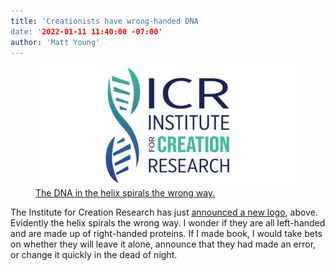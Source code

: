 ```yaml
---
title: 'Creationists have wrong-handed DNA
date: '2022-01-11 11:40:00 -07:00'
author: 'Matt Young'
---
```

<figure>
<img src="/uploads/2022/ICR_New_Logo_600.jpg/" alt="Logo"/>
<figcaption><a href="https://www.icr.org/article/icr-announces-new-logo/">The DNA in the helix spirals the wrong way.</a> 
</figcaption>
</figure>
The Institute for Creation Research has just <a href="https://www.icr.org/article/icr-announces-new-logo/">announced a new logo</a>, above. Evidently the helix spirals the wrong way. I wonder if they are all left-handed and are made up of right-handed proteins. If I made book, I would take bets on whether they will leave it alone, announce that they had made an error, or change it quickly in the dead of night.
